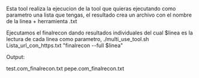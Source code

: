 Esta tool realiza la ejecucion de la tool que quieras ejecutando como parametro una lista que tengas, el resultado crea un archivo con el nombre de la linea + herramienta .txt

Ejecutamos el finalrecon dando resultados individuales del cual $linea es la lectura de cada linea como parametro,
./multi_use_tool.sh Lista_url_con_https.txt "finalrecon --full $linea"

Output:

test.com_finalrecon.txt
pepe.com_finalrecon.txt
